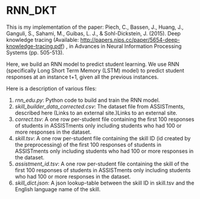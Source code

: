 # RNN_DKT

This is my implementation of the paper: Piech, C., Bassen, J., Huang, J., Ganguli, S., Sahami, M., Guibas, L. J., & Sohl-Dickstein, J. (2015). Deep knowledge tracing (Available: http://papers.nips.cc/paper/5654-deep-knowledge-tracing.pdf) , in Advances in Neural Information Processing Systems (pp. 505-513).

Here, we build an RNN model to predict student learning. We use RNN (specifically Long Short Term Memory (LSTM) model) to predict student responses at an instance  t+1, given all the previous instances.

Here is a description of various files:
1. *rnn_edu.py*: Python code to build and train the RNN model.
2. *skill_builder_data_corrected.csv*: The dataset file from ASSISTments, described here (Links to an external site.)Links to an external site.
3. *correct.tsv*:	A one row per-student file containing the first 100 responses of students in ASSISTments only including students who had 100 or more responses in the dataset.
4. *skill.tsv*:	A one row per-student file containing the skill ID (id created by the preprocessing) of the first 100 responses of students in ASSISTments only including students who had 100 or more responses in the dataset.
5. *assistment_id.tsv*:	A one row per-student file containing the skill of the first 100 responses of students in ASSISTments only including students who had 100 or more responses in the dataset.
6. *skill_dict.json*:	A json lookup-table between the skill ID in skill.tsv and the English language name of the skill.
